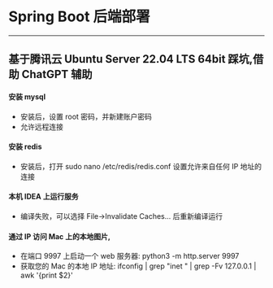 # Spring Boot 后端部署
----
## 基于腾讯云 Ubuntu Server 22.04 LTS 64bit 踩坑,借助 ChatGPT 辅助

#### 安装 mysql 
- 安装后，设置 root 密码，并新建账户密码
- 允许远程连接

#### 安装 redis
- 安装后，打开 sudo nano /etc/redis/redis.conf  设置允许来自任何 IP 地址的连接


#### 本机 IDEA 上运行服务
- 编译失败，可以选择 File->Invalidate Caches... 后重新编译运行


#### 通过 IP 访问 Mac 上的本地图片,
- 在端口 9997 上启动一个 web 服务器: python3 -m http.server 9997
- 获取您的 Mac 的本地 IP 地址: ifconfig | grep "inet " | grep -Fv 127.0.0.1 | awk '{print $2}'